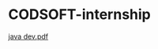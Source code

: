 # CODSOFT-internship
[java dev.pdf](https://github.com/Suman8271/CODSOFT-internship/files/12567493/java.dev.pdf)

